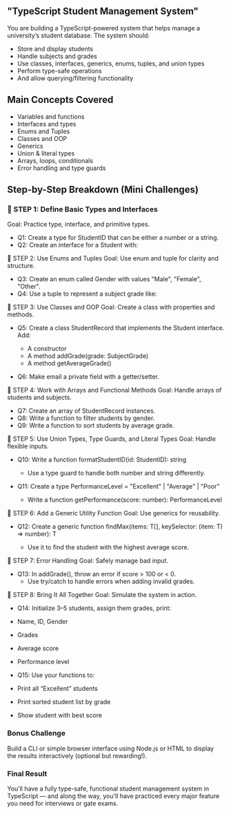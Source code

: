 ## "TypeScript Student Management System"
You are building a TypeScript-powered system that helps manage a university’s student database. 
The system should:

- Store and display students
- Handle subjects and grades
- Use classes, interfaces, generics, enums, tuples, and union types
- Perform type-safe operations
- And allow querying/filtering functionality

## Main Concepts Covered
- Variables and functions
- Interfaces and types
- Enums and Tuples
- Classes and OOP
- Generics
- Union & literal types
- Arrays, loops, conditionals
- Error handling and type guards

## Step-by-Step Breakdown (Mini Challenges)
### 🔹 STEP 1: Define Basic Types and Interfaces
Goal: Practice type, interface, and primitive types.

- Q1: Create a type for StudentID that can be either a number or a string.
- Q2: Create an interface for a Student with:

🔹 STEP 2: Use Enums and Tuples
Goal: Use enum and tuple for clarity and structure.

- Q3: Create an enum called Gender with values "Male", "Female", "Other".
- Q4: Use a tuple to represent a subject grade like:

🔹 STEP 3: Use Classes and OOP
Goal: Create a class with properties and methods.

- Q5: Create a class StudentRecord that implements the Student interface. Add:

    - A constructor
    - A method addGrade(grade: SubjectGrade)
    - A method getAverageGrade()

- Q6: Make email a private field with a getter/setter.

🔹 STEP 4: Work with Arrays and Functional Methods
Goal: Handle arrays of students and subjects.

- Q7: Create an array of StudentRecord instances.
- Q8: Write a function to filter students by gender.
- Q9: Write a function to sort students by average grade.

🔹 STEP 5: Use Union Types, Type Guards, and Literal Types
Goal: Handle flexible inputs.

- Q10: Write a function formatStudentID(id: StudentID): string
    - Use a type guard to handle both number and string differently.

- Q11: Create a type PerformanceLevel = "Excellent" | "Average" | "Poor"
    - Write a function getPerformance(score: number): PerformanceLevel

🔹 STEP 6: Add a Generic Utility Function
Goal: Use generics for reusability.

- Q12: Create a generic function findMax<T>(items: T[], keySelector: (item: T) => number): T
    - Use it to find the student with the highest average score.

🔹 STEP 7: Error Handling
Goal: Safely manage bad input.

- Q13: In addGrade(), throw an error if score > 100 or < 0.
    - Use try/catch to handle errors when adding invalid grades.

🔹 STEP 8: Bring It All Together
Goal: Simulate the system in action.

- Q14: Initialize 3–5 students, assign them grades, print:

- Name, ID, Gender
- Grades
- Average score
- Performance level

- Q15: Use your functions to:

- Print all “Excellent” students
- Print sorted student list by grade
- Show student with best score

### Bonus Challenge
Build a CLI or simple browser interface using Node.js or HTML to display the results interactively (optional but rewarding!).

### Final Result
You’ll have a fully type-safe, functional student management system in TypeScript — and along the way, you'll have practiced every major feature you need for interviews or gate exams.